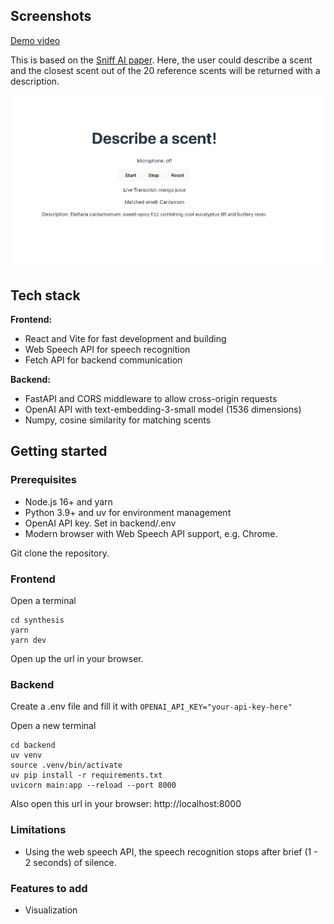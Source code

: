 ## Screenshots

[Demo video](https://www.loom.com/share/5cf0ffa06f204db3a60c8b4782dba441?sid=8cae6fcf-866e-4956-9ad7-107cabab9c9c)

This is based on the [Sniff AI paper](https://arxiv.org/abs/2411.06950). Here, the user could describe a scent and the closest scent out of the 20 reference scents will be returned with a description.

![mango](/synthesis/src/assets/mango.png)

## Tech stack
**Frontend:**
- React and Vite for fast development and building
- Web Speech API for speech recognition
- Fetch API for backend communication

**Backend:**
- FastAPI and CORS middleware to allow cross-origin requests
- OpenAI API with text-embedding-3-small model (1536 dimensions)
- Numpy, cosine similarity for matching scents

## Getting started

### Prerequisites
- Node.js 16+ and yarn
- Python 3.9+ and uv for environment management
- OpenAI API key. Set in backend/.env
- Modern browser with Web Speech API support, e.g. Chrome.

Git clone the repository.

### Frontend

Open a terminal
```
cd synthesis  
yarn  
yarn dev  
```
Open up the url in your browser.

### Backend
Create a .env file and fill it with `OPENAI_API_KEY="your-api-key-here"`

Open a new terminal
```
cd backend
uv venv
source .venv/bin/activate
uv pip install -r requirements.txt
uvicorn main:app --reload --port 8000
```
Also open this url in your browser: http://localhost:8000


### Limitations
- Using the web speech API, the speech recognition stops after brief (1 - 2 seconds) of silence.

### Features to add
- Visualization